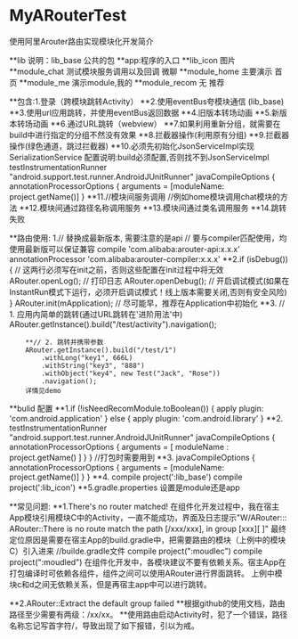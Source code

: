# MyARouterTest
使用阿里Arouter路由实现模块化开发简介

**lib 说明：lib_base 公共的包
         **app:程序的入口
         **lib_icon 图片
         **module_chat 测试模块服务调用以及回调 微聊
         **module_home 主要演示 首页
         **module_me 演示module,我的
         **module_recom 无 推荐


**包含:1.登录（跨模块跳转Activity）
     **2.使用eventBus夸模块通信 (lib_base)
     **3.使用url应用跳转，并使用eventBus返回数据
     **4.旧版本转场动画
     **5.新版本转场动画
     **6.通过URL跳转（webview）
     **7.如果利用重新分组，就需要在build中进行指定的分组不然没有效果
     **8.拦截器操作(利用原有分组)
     **9.拦截器操作(绿色通道，跳过拦截器)
     **10.必须先初始化JsonServiceImpl实现SerializationService
        配置说明:build必须配置,否则找不到JsonServiceImpl testInstrumentationRunner "android.support.test.runner.AndroidJUnitRunner"
                     javaCompileOptions {
                         annotationProcessorOptions {
                             arguments = [moduleName: project.getName()]
                         }
      **11.//模块间服务调用
        //例如home模块调用chat模块的方法
      **12.模块间通过路径名称调用服务
      **13.模块间通过类名调用服务
      **14.跳转失败

**路由使用: 1.// 替换成最新版本, 需要注意的是api
         // 要与compiler匹配使用，均使用最新版可以保证兼容
         compile 'com.alibaba:arouter-api:x.x.x'
         annotationProcessor 'com.alibaba:arouter-compiler:x.x.x'
         **2.if (isDebug()) {           // 这两行必须写在init之前，否则这些配置在init过程中将无效
               ARouter.openLog();     // 打印日志
               ARouter.openDebug();   // 开启调试模式(如果在InstantRun模式下运行，必须开启调试模式！线上版本需要关闭,否则有安全风险)
           }
           ARouter.init(mApplication); // 尽可能早，推荐在Application中初始化
        **3.
        // 1. 应用内简单的跳转(通过URL跳转在'进阶用法'中)
        ARouter.getInstance().build("/test/activity").navigation();

        **// 2. 跳转并携带参数
        ARouter.getInstance().build("/test/1")
            .withLong("key1", 666L)
            .withString("key3", "888")
            .withObject("key4", new Test("Jack", "Rose"))
            .navigation();
        详情见demo


**bulid 配置
      **1.if (!isNeedRecomModule.toBoolean()) {
            apply plugin: 'com.android.application'
        } else {
            apply plugin: 'com.android.library'
        }
       **2. testInstrumentationRunner "android.support.test.runner.AndroidJUnitRunner"
                 javaCompileOptions {
                     annotationProcessorOptions {
                         arguments = [ moduleName : project.getName() ]
                     }
                 }
                 //打包时需要用到
        **3. javaCompileOptions {
                      annotationProcessorOptions {
                          arguments = [moduleName: project.getName()]
                      }
                  }
         **4. compile project(':lib_base')
            compile project(':lib_icon')
         **5.gradle.properties 设置是module还是app



**常见问题:
**1.There's no router matched!
在组件化开发过程中，我在宿主App模块引用模块C中的Activity，一直不能成功，界面及日志提示"W/ARouter::: ARouter::There is no route match the path [/xxx/xxx], in group [xxx][ ]"
最终定位原因是需要在宿主App的build.gradle中，把需要路由的模块（上例中的模块C）引入进来
//builde.gradle文件
compile project(":moudlec")
compile project(":moudled")
在组件化开发中，各模块建议不要有依赖关系。宿主App在打包编译时可依赖各组件，组件之间可以使用ARouter进行界面跳转。
上例中模块c和d之间无依赖关系，但是再宿主app中可以进行跳转。

**2.ARouter::Extract the default group failed
**根据github的使用文档，路由路径至少需要有两级：/xx/xx。
**使用路由启动Activity时，犯了一个错误，路径名称忘记写首字符/，导致出现了如下报错，引以为戒。

